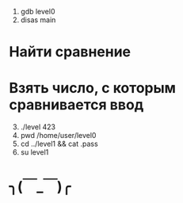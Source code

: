 
1.	gdb level0
2.	disas main

# Найти сравнение
# Взять число, с которым сравнивается ввод

3. ./level 423
4.	pwd
    /home/user/level0
5. cd ../level1 && cat .pass
6. su level1

# ╮(￣_￣)╭